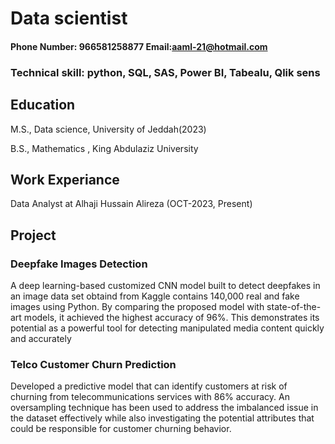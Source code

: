 # Data scientist
#### Phone Number: 966581258877                  Email:aaml-21@hotmail.com
### Technical skill: python, SQL, SAS, Power BI, Tabealu, Qlik sens
## Education
M.S., Data science,                 University of Jeddah(2023)

B.S., Mathematics  ,                King Abdulaziz University
## Work Experiance 
 Data Analyst at Alhaji Hussain Alireza (OCT-2023, Present)
## Project
### Deepfake Images Detection
A deep learning-based customized CNN model built to detect deepfakes in an image data set obtaind from Kaggle contains 140,000 real and fake images using Python. By comparing the proposed model with 
state-of-the-art models, it achieved the highest accuracy of 96%. This demonstrates its potential as a powerful tool for detecting manipulated media content 
quickly and accurately
### Telco Customer Churn Prediction
Developed a predictive model that can identify customers at risk of churning from telecommunications services with 86% accuracy. An oversampling technique has been used to address 
the imbalanced issue in the dataset effectively while also investigating the potential attributes that could be responsible for customer churning behavior.
